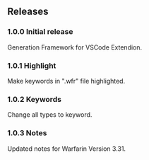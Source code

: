 ## Releases

### 1.0.0 Initial release

Generation Framework for VSCode Extendion.

### 1.0.1 Highlight

Make keywords in ".wfr" file highlighted.

### 1.0.2 Keywords

Change all types to keyword.

### 1.0.3 Notes

Updated notes for Warfarin Version 3.31.